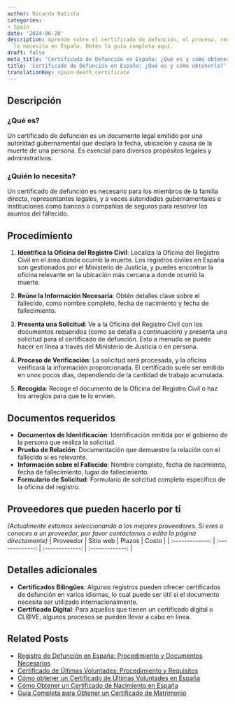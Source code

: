 ```yaml
---
author: Ricardo Batista
categories:
- Spain
date: '2024-06-20'
description: Aprende sobre el certificado de defunción, el proceso, requisitos y quién
  lo necesita en España. Obtén la guía completa aquí.
draft: false
meta_title: 'Certificado de Defunción en España: ¿Qué es y cómo obtenerlo?'
title: 'Certificado de Defunción en España: ¿Qué es y cómo obtenerlo?'
translationKey: spain-death_certificate
---
```



## Descripción
### ¿Qué es?
Un certificado de defunción es un documento legal emitido por una autoridad gubernamental que declara la fecha, ubicación y causa de la muerte de una persona. Es esencial para diversos propósitos legales y administrativos.

### ¿Quién lo necesita?
Un certificado de defunción es necesario para los miembros de la familia directa, representantes legales, y a veces autoridades gubernamentales e instituciones como bancos o compañías de seguros para resolver los asuntos del fallecido.

## Procedimiento
1. **Identifica la Oficina del Registro Civil**: Localiza la Oficina del Registro Civil en el área donde ocurrió la muerte. Los registros civiles en España son gestionados por el Ministerio de Justicia, y puedes encontrar la oficina relevante en la ubicación más cercana a donde ocurrió la muerte.
   
2. **Reúne la Información Necesaria**: Obtén detalles clave sobre el fallecido, como nombre completo, fecha de nacimiento y fecha de fallecimiento.

3. **Presenta una Solicitud**: Ve a la Oficina del Registro Civil con los documentos requeridos (como se detalla a continuación) y presenta una solicitud para el certificado de defunción. Esto a menudo se puede hacer en línea a través del Ministerio de Justicia o en persona.
   
4. **Proceso de Verificación**: La solicitud será procesada, y la oficina verificará la información proporcionada. El certificado suele ser emitido en unos pocos días, dependiendo de la cantidad de trabajo acumulada.
   
5. **Recogida**: Recoge el documento de la Oficina del Registro Civil o haz los arreglos para que te lo envíen.

## Documentos requeridos
- **Documentos de Identificación**: Identificación emitida por el gobierno de la persona que realiza la solicitud.
- **Prueba de Relación**: Documentación que demuestre la relación con el fallecido si es relevante.
- **Información sobre el Fallecido**: Nombre completo, fecha de nacimiento, fecha de fallecimiento, lugar de fallecimiento.
- **Formulario de Solicitud**: Formulario de solicitud completo específico de la oficina del registro.

## Proveedores que pueden hacerlo por ti
_(Actualmente estamos seleccionando a los mejores proveedores. Si eres o conoces a un proveedor, por favor contáctanos o edita la página directamente)_
| Proveedor        |     Sitio web     |     Plazos    |       Costo      |
| :-------------: | :-------------: |  :-------------: | :-------------: |

## Detalles adicionales
- **Certificados Bilingües**: Algunos registros pueden ofrecer certificados de defunción en varios idiomas, lo cual puede ser útil si el documento necesita ser utilizado internacionalmente.
- **Certificado Digital**: Para aquellos que tienen un certificado digital o CL@VE, algunos procesos se pueden llevar a cabo en línea.

## Related Posts

- [Registro de Defunción en España: Procedimiento y Documentos Necesarios](https://tramitit.com/es/guides/spain/inscripcion_de_defuncion/)
- [Certificado de Últimas Voluntades: Procedimiento y Requisitos](https://tramitit.com/es/guides/spain/certificado_de_actos_de_%C3%BAltima_voluntad/)
- [Cómo obtener un Certificado de Últimas Voluntades en España](https://tramitit.com/es/guides/spain/obtencion_del_certificado_de_ultimas_voluntades/)
- [Cómo Obtener un Certificado de Nacimiento en España](https://tramitit.com/es/guides/spain/certificado_de_nacimiento/)
- [Guía Completa para Obtener un Certificado de Matrimonio](https://tramitit.com/es/guides/spain/certificado_de_matrimonio/)